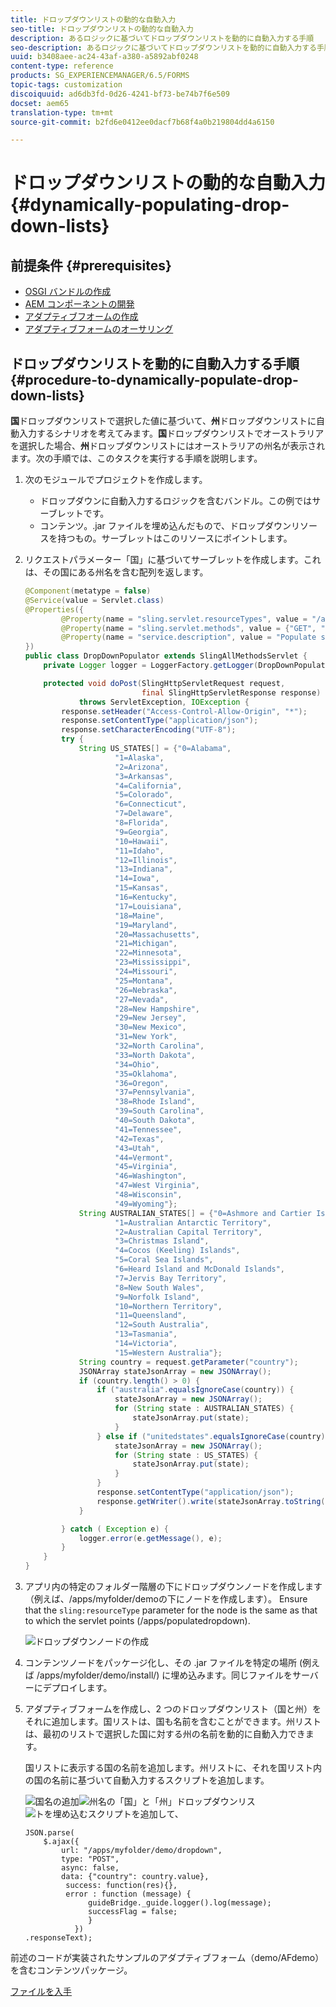 ```yaml
---
title: ドロップダウンリストの動的な自動入力
seo-title: ドロップダウンリストの動的な自動入力
description: あるロジックに基づいてドロップダウンリストを動的に自動入力する手順
seo-description: あるロジックに基づいてドロップダウンリストを動的に自動入力する手順
uuid: b3408aee-ac24-43af-a380-a5892abf0248
content-type: reference
products: SG_EXPERIENCEMANAGER/6.5/FORMS
topic-tags: customization
discoiquuid: ad6db3fd-0d26-4241-bf73-be74b7f6e509
docset: aem65
translation-type: tm+mt
source-git-commit: b2fd6e0412ee0dacf7b68f4a0b219804dd4a6150

---
```



# ドロップダウンリストの動的な自動入力 {#dynamically-populating-drop-down-lists}

## 前提条件 {#prerequisites}

* [OSGI バンドルの作成](https://helpx.adobe.com/experience-manager/using/creating-osgi-bundles-digital-marketing.html)
* [AEM コンポーネントの開発](/help/sites-developing/components.md)
* [アダプティブフオームの作成](../../forms/using/creating-adaptive-form.md)
* [アダプティブフォームのオーサリング](../../forms/using/introduction-forms-authoring.md)

## ドロップダウンリストを動的に自動入力する手順 {#procedure-to-dynamically-populate-drop-down-lists}

**国**&#x200B;ドロップダウンリストで選択した値に基づいて、**州**&#x200B;ドロップダウンリストに自動入力するシナリオを考えてみます。**国**&#x200B;ドロップダウンリストでオーストラリアを選択した場合、**州**&#x200B;ドロップダウンリストにはオーストラリアの州名が表示されます。次の手順では、このタスクを実行する手順を説明します。

1. 次のモジュールでプロジェクトを作成します。

   * ドロップダウンに自動入力するロジックを含むバンドル。この例ではサーブレットです。
   * コンテンツ。.jar ファイルを埋め込んだもので、ドロップダウンリソースを持つもの。サーブレットはこのリソースにポイントします。

1. リクエストパラメーター「国」に基づいてサーブレットを作成します。これは、その国にある州名を含む配列を返します。

   ```java
   @Component(metatype = false)
   @Service(value = Servlet.class)
   @Properties({
           @Property(name = "sling.servlet.resourceTypes", value = "/apps/populatedropdown"),
           @Property(name = "sling.servlet.methods", value = {"GET", "POST"}),
           @Property(name = "service.description", value = "Populate states dropdown based on country value")
   })
   public class DropDownPopulator extends SlingAllMethodsServlet {
       private Logger logger = LoggerFactory.getLogger(DropDownPopulator.class);
   
       protected void doPost(SlingHttpServletRequest request,
                             final SlingHttpServletResponse response)
               throws ServletException, IOException {
           response.setHeader("Access-Control-Allow-Origin", "*");
           response.setContentType("application/json");
           response.setCharacterEncoding("UTF-8");
           try {
               String US_STATES[] = {"0=Alabama",
                       "1=Alaska",
                       "2=Arizona",
                       "3=Arkansas",
                       "4=California",
                       "5=Colorado",
                       "6=Connecticut",
                       "7=Delaware",
                       "8=Florida",
                       "9=Georgia",
                       "10=Hawaii",
                       "11=Idaho",
                       "12=Illinois",
                       "13=Indiana",
                       "14=Iowa",
                       "15=Kansas",
                       "16=Kentucky",
                       "17=Louisiana",
                       "18=Maine",
                       "19=Maryland",
                       "20=Massachusetts",
                       "21=Michigan",
                       "22=Minnesota",
                       "23=Mississippi",
                       "24=Missouri",
                       "25=Montana",
                       "26=Nebraska",
                       "27=Nevada",
                       "28=New Hampshire",
                       "29=New Jersey",
                       "30=New Mexico",
                       "31=New York",
                       "32=North Carolina",
                       "33=North Dakota",
                       "34=Ohio",
                       "35=Oklahoma",
                       "36=Oregon",
                       "37=Pennsylvania",
                       "38=Rhode Island",
                       "39=South Carolina",
                       "40=South Dakota",
                       "41=Tennessee",
                       "42=Texas",
                       "43=Utah",
                       "44=Vermont",
                       "45=Virginia",
                       "46=Washington",
                       "47=West Virginia",
                       "48=Wisconsin",
                       "49=Wyoming"};
               String AUSTRALIAN_STATES[] = {"0=Ashmore and Cartier Islands",
                       "1=Australian Antarctic Territory",
                       "2=Australian Capital Territory",
                       "3=Christmas Island",
                       "4=Cocos (Keeling) Islands",
                       "5=Coral Sea Islands",
                       "6=Heard Island and McDonald Islands",
                       "7=Jervis Bay Territory",
                       "8=New South Wales",
                       "9=Norfolk Island",
                       "10=Northern Territory",
                       "11=Queensland",
                       "12=South Australia",
                       "13=Tasmania",
                       "14=Victoria",
                       "15=Western Australia"};
               String country = request.getParameter("country");
               JSONArray stateJsonArray = new JSONArray();
               if (country.length() > 0) {
                   if ("australia".equalsIgnoreCase(country)) {
                       stateJsonArray = new JSONArray();
                       for (String state : AUSTRALIAN_STATES) {
                           stateJsonArray.put(state);
                       }
                   } else if ("unitedstates".equalsIgnoreCase(country)) {
                       stateJsonArray = new JSONArray();
                       for (String state : US_STATES) {
                           stateJsonArray.put(state);
                       }
                   }
                   response.setContentType("application/json");
                   response.getWriter().write(stateJsonArray.toString());
               }
   
           } catch ( Exception e) {
               logger.error(e.getMessage(), e);
           }
       }
   }
   ```

1. アプリ内の特定のフォルダー階層の下にドロップダウンノードを作成します（例えば、/apps/myfolder/demoの下にノードを作成します）。 Ensure that the `sling:resourceType` parameter for the node is the same as that to which the servlet points (/apps/populatedropdown).

   ![ドロップダウンノードの作成](assets/dropdown-node.png)

1. コンテンツノードをパッケージ化し、その .jar ファイルを特定の場所 (例えば /apps/myfolder/demo/install/) に埋め込みます。同じファイルをサーバーにデプロイします。
1. アダプティブフォームを作成し、2 つのドロップダウンリスト（国と州）をそれに追加します。国リストは、国も名前を含むことができます。州リストは、最初のリストで選択した国に対する州の名前を動的に自動入力できます。

   国リストに表示する国の名前を追加します。州リストに、それを国リスト内の国の名前に基づいて自動入力するスクリプトを追加します。

   ![国名の追加](assets/country-dropdown.png)![州名の「国」と「州」ドロップダウンリス](assets/state-dropdown.png)![トを埋め込むスクリプトを追加して、](assets/2dropdowns.png)

   ```
   JSON.parse(
       $.ajax({
           url: "/apps/myfolder/demo/dropdown",
           type: "POST",
           async: false,
           data: {"country": country.value},
            success: function(res){},
            error : function (message) {
                 guideBridge._guide.logger().log(message);
                 successFlag = false;
                 }
              })
   .responseText);
   ```

前述のコードが実装されたサンプルのアダプティブフォーム（demo/AFdemo）を含むコンテンツパッケージ。

[ファイルを入手](assets/dropdown-demo-content-1.0.1-snapshot.zip)
